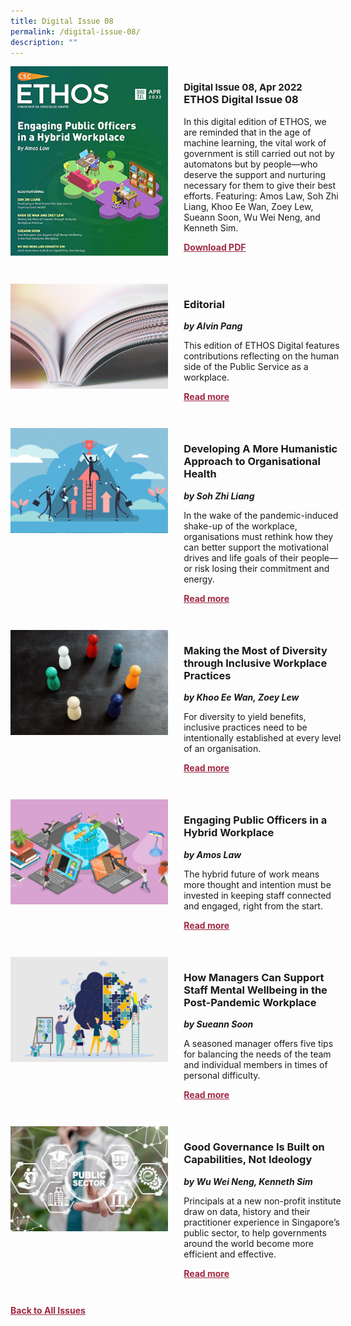 ```yaml
---
title: Digital Issue 08
permalink: /digital-issue-08/
description: ""
---
```

<style>

.back a
{
	color: #9f2943;
	font-weight: bold;
	}
	
.cat
   {
   font-size: 15px;
   }

.text
{
	width: 50%;
}	
	
.img1 img
{
margin-top:25px;	
}	
	
.img img
{
margin-top:15px;	
}		
	
.button1 a
{
	color: #9f2943;
	font-weight:bold;
}
	

.grid-container {
	display: grid;
	grid-template-columns: 50% 50%;
	grid-column-gap: 5%;
	margin-bottom: 5%;
	}	
	
@media only screen and (max-width: 600px) {
	.grid-container {
		display: block;
	}
}	
</style>


<div class="grid-container">
	<div><img src="/images/Ethos_Thumbnails_Cover/ethosdigital08.jpg"></div>
	<div>
		<h3><span class="cat">Digital Issue 08, Apr 2022</span><br>ETHOS Digital Issue 08</h3>
		<p>In this digital edition of ETHOS, we are reminded that in the age of machine learning, the vital work of government is still carried out not by automatons but by people—who deserve the support and nurturing necessary for them to give their best efforts. Featuring: Amos Law, Soh Zhi Liang, Khoo Ee Wan, Zoey Lew, Sueann Soon, Wu Wei Neng, and Kenneth Sim.</p>
		<div class="button1"><a target="_blank" href="https://go.gov.sg/digital-issue-08">Download PDF</a></div>
	</div>
</div>

<br>

<div class="grid-container">
	<div><img src="/images/Landing_Banner_Images/tile_editorial.jpg"></div>
	<div>
		<h3>Editorial</h3>
		<b><i>by Alvin Pang</i></b>
		<p>This edition of ETHOS Digital features contributions reflecting on the human side of the Public Service as a workplace.</p>
		<div class="button1"><a href="/digital-issue-08/editorial/">Read more</a></div>
	</div>
</div>

<br>

<div class="grid-container">
	<div><img src="/images/Cropped_images/Ethos_Digital_08/D8_Teaser_Dev%20A%20More%20Humanistic%20Approach.jpg"></div>
	<div>
		<h3>Developing A More Humanistic Approach to Organisational Health</h3>
		<b><i>by Soh Zhi Liang</i></b>
		<p>In the wake of the pandemic-induced shake-up of the workplace, organisations must rethink how they can better support the motivational drives and life goals of their people—or risk losing their commitment and energy.</p>
		<div class="button1"><a href="/digital-issue-08/developing-a-more-humanistic-approach-to-organisational-health/">Read more</a></div>
	</div>
</div>

<br>

<div class="grid-container">
	<div><img src="/images/Cropped_images/Ethos_Digital_08/D8_Teaser_Making%20the%20Most%20of%20Diversity.jpg"></div>
	<div>
		<h3>Making the Most of Diversity through Inclusive Workplace Practices</h3>
		<b><i>by Khoo Ee Wan, Zoey Lew</i></b>
		<p>For diversity to yield benefits, inclusive practices need to be intentionally established at every level of an organisation.</p>
		<div class="button1"><a href="/digital-issue-08/making-the-most-of-diversity-through-inclusive-workplace-practices/">Read more</a></div>
	</div>
</div>

<br>

<div class="grid-container">
	<div><img src="/images/Cropped_images/Ethos_Digital_08/D8_Teaser_Engaging%20Public%20Officers%20in%20a%20Hybrid%20Workplace.jpg"></div>
	<div>
		<h3>Engaging Public Officers in a Hybrid Workplace</h3>
		<b><i>by Amos Law</i></b>
		<p>The hybrid future of work means more thought and intention must be invested in keeping staff connected and engaged, right from the start.</p>
		<div class="button1"><a href="/digital-issue-08/engaging-public-officers-in-a-hybrid-workplace/">Read more</a></div>
	</div>
</div>

<br>

<div class="grid-container">
	<div><img src="/images/Cropped_images/Ethos_Digital_08/D8_Teaser_Support%20Staff%20Mental%20Wellbeing.jpg"></div>
	<div>
		<h3>How Managers Can Support Staff Mental Wellbeing in the Post-Pandemic Workplace</h3>
		<b><i>by Sueann Soon</i></b>
		<p>A seasoned manager offers five tips for balancing the needs of the team and individual members in times of personal difficulty.</p>
		<div class="button1"><a href="/digital-issue-08/how-managers-can-support-staff-mental-wellbeing-in-the-post-pandemic-workplace/">Read more</a></div>
	</div>
</div>

<br>

<div class="grid-container">
	<div><img src="/images/Cropped_images/Ethos_Digital_08/D8_Teaser_Good%20Governance.jpeg"></div>
	<div>
		<h3>Good Governance Is Built on Capabilities, Not Ideology</h3>
		<b><i>by Wu Wei Neng, Kenneth Sim</i></b>
		<p>Principals at a new non-profit institute draw on data, history and their practitioner experience in Singapore’s public sector, to help governments around the world become more efficient and effective.</p>
		<div class="button1"><a href="/digital-issue-08/good-governance-is-built-on-capabilities-not-ideology/">Read more</a></div>
	</div>
</div>

<br>

<div class="back">
<a href="/all-issues/">Back to All Issues</a>
</div>